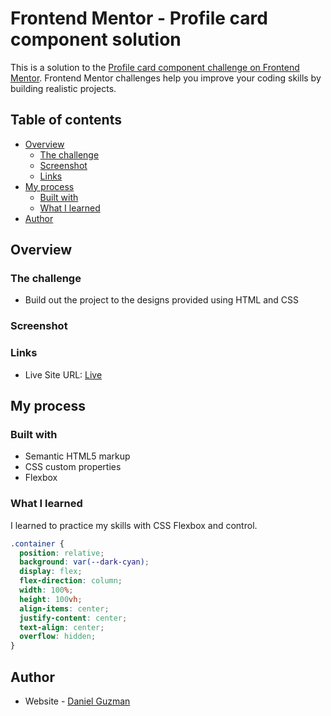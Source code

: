 # Frontend Mentor - Profile card component solution

This is a solution to the [Profile card component challenge on Frontend Mentor](https://www.frontendmentor.io/challenges/profile-card-component-cfArpWshJ). Frontend Mentor challenges help you improve your coding skills by building realistic projects.

## Table of contents

- [Overview](#overview)
  - [The challenge](#the-challenge)
  - [Screenshot](#screenshot)
  - [Links](#links)
- [My process](#my-process)
  - [Built with](#built-with)
  - [What I learned](#what-i-learned)
- [Author](#author)



## Overview

### The challenge

- Build out the project to the designs provided using HTML and CSS

### Screenshot


### Links

- Live Site URL: [Live](https://dannyguzman31.github.io/Profile_card/)

## My process

### Built with

- Semantic HTML5 markup
- CSS custom properties
- Flexbox


### What I learned

I learned to practice my skills with CSS Flexbox and control.


```css
.container {
  position: relative;
  background: var(--dark-cyan);
  display: flex;
  flex-direction: column;
  width: 100%;
  height: 100vh;
  align-items: center;
  justify-content: center;
  text-align: center;
  overflow: hidden;
}
```
## Author

- Website - [Daniel Guzman](https://guzdeveloper.com)
